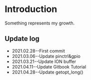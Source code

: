 # Introduction

Something represents my growth.

## Update log
- 2021.02.28--First commit
- 2021.03.06--Update pinctrl&gpio
- 2021.03.21--Update ION buffer
- 2021.04.11--Update Gitbook Tutorial
- 2021.04.28--Update getopt_long()

